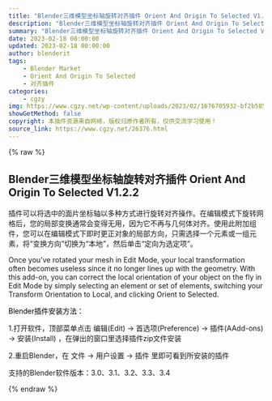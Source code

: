 ```yaml
---
title: "Blender三维模型坐标轴旋转对齐插件 Orient And Origin To Selected V1.2.2"
description: "Blender三维模型坐标轴旋转对齐插件 Orient And Origin To Selected V1.2.2"
summary: "Blender三维模型坐标轴旋转对齐插件 Orient And Origin To Selected V1.2.2"
date: 2023-02-18 00:00:00
updated: 2023-02-18 00:00:00
author: blenderit
tags: 
    - Blender Market
    - Orient And Origin To Selected
    - 对齐插件
categories:
    - cgzy
img: https://www.cgzy.net/wp-content/uploads/2023/02/1676705932-bf2b585aaeb7a04.jpg
showGetMethod: false
copyright: 本插件资源来自网络，版权归原作者所有，仅供交流学习使用！
source_link: https://www.cgzy.net/26376.html
---
```


{% raw %}
<div class="wp-block-pandastudio-title"><div class="title_style_01"><h2 id="h2-0">Blender三维模型坐标轴旋转对齐插件 Orient And Origin To Selected V1.2.2</h2></div></div><p class="is-style-text-indent-2em">插件可以将选中的面片坐标轴以多种方式进行旋转对齐操作。在编辑模式下旋转网格后，您的局部变换通常会变得无用，因为它不再与几何体对齐。使用此附加组件，您可以在编辑模式下即时更正对象的局部方向，只需选择一个元素或一组元素，将“变换方向”切换为“本地”，然后单击“定向为选定项”。 </p><p>Once you’ve rotated your mesh in Edit Mode, your local transformation often becomes useless since it no longer lines up with the geometry. With this add-on, you can correct the local orientation of your object on the fly in Edit Mode by simply selecting an element or set of elements, switching your Transform Orientation to Local, and clicking Orient to Selected.</p><p><mark style="background-color:rgba(0, 0, 0, 0)" class="has-inline-color has-vivid-red-color">Blender插件安装方法：</mark></p><p>1.打开软件，顶部菜单点击 编辑(Edit) → 首选项(Preference) → 插件(AAdd-ons) → 安装(Install) ，在弹出的窗口里选择插件zip文件安装</p><p>2.重启Blender，在 文件 → 用户设置 → 插件 里即可看到所安装的插件</p><div class="wp-block-pandastudio-tips"><div class="tip success "><p>支持的Blender软件版本：3.0、3.1、3.2、3.3、3.4</p>
</div></div>
<div style="display: none">cgzy</div>
{% endraw %}